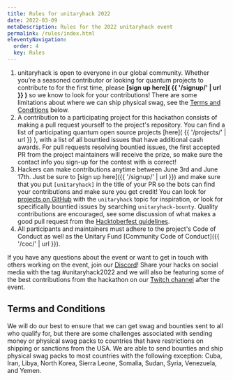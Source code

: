 ```yaml
---
title: Rules for unitaryhack 2022
date: 2022-03-09
metaDescription: Rules for the 2022 unitaryhack event
permalink: /rules/index.html
eleventyNavigation:
  order: 4
  key: Rules
---
```


1. unitaryhack is open to everyone in our global community. Whether you’re a seasoned contributor or looking for quantum projects to contribute to for the first time, please **[sign up here]( {{ '/signup/' | url }} )** so we know to look for your contributions! There are some limitations about where we can ship physical swag, see the [Terms and Conditions](#terms-and-conditions) below.
2. A contribution to a participating project for this hackathon consists of making a pull request yourself to the project's repository. You can find a list of participating quantum open source projects [here]( {{ '/projects/' | url }} ), with a list of all bountied issues that have additional cash awards. For pull requests resolving bountied issues, the first accepted PR from the project maintainers will receive the prize, so make sure the contact info you sign-up for the contest with is correct!
3. Hackers can make contributions anytime between June 3rd and June 17th. Just be sure to [sign up here]({{ '/signup/' | url }}) and make sure that you put `[unitaryhack]` in the title of your PR so the bots can find your contributions and make sure you get credit! You can look for [projects on GitHub](https://github.com/search?q=unitaryhack&type=repositories) with the `unitaryhack` topic for inspiration, or look for specifically bountied issues by searching `unitaryhack-bounty`. Quality contributions are encouraged, see some discussion of what makes a good pull request from the [Hacktoberfest guidelines](https://hacktoberfest.digitalocean.com/details#quality).
4. All participants and maintainers must adhere to the project's Code of Conduct as well as the Unitary Fund [Community Code of Conduct]({{ '/coc/' | url }}).

If you have any questions about the event or want to get in touch with others working on the event, join our [Discord](http://discord.unitary.fund)! Share your hacks on social media with the tag #unitaryhack2022 and we will also be featuring some of the best contributions from the hackathon on our [Twitch channel](https://twitch.tv/unitaryfund) after the event.

## Terms and Conditions

We will do our best to ensure that we can get swag and bounties sent to all who qualify for, but there are some challenges associated with sending money or physical swag packs to countries that have restrictions on shipping or sanctions from the USA.
We are able to send bounties and ship physical swag packs to most countries with the following exception: Cuba, Iran, Libya, North Korea, Sierra Leone, Somalia, Sudan, Syria, Venezuela, and Yemen.
